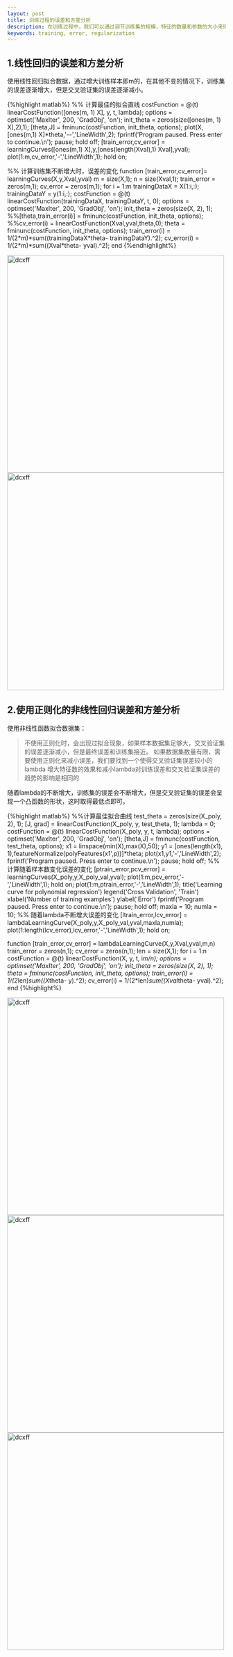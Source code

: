 ```yaml
---
layout: post
title: 训练过程的误差和方差分析
description: 在训练过程中，我们可以通过调节训练集的规模，特征的数量和参数的大小来得到最优的函数
keywords: training, error, regularization
---
```



## 1.线性回归的误差和方差分析

使用线性回归拟合数据，通过增大训练样本即m的，在其他不变的情况下，训练集的误差逐渐增大，但是交叉验证集的误差逐渐减小。

{%highlight matlab%}
%% 计算最佳的拟合直线
costFunction = @(t) linearCostFunction([ones(m, 1) X], y, t, lambda);
options = optimset('MaxIter', 200, 'GradObj', 'on');
init_theta = zeros(size([ones(m, 1) X],2),1);
[theta,J] = fminunc(costFunction, init_theta, options);
plot(X,[ones(m,1) X]\*theta,'--','LineWidth',2);
fprintf('Program paused. Press enter to continue.\n');
pause;
hold off;
[train_error,cv_error] = learningCurves([ones(m,1) X],y,[ones(length(Xval),1) Xval],yval);
plot(1:m,cv_error,'-','LineWidth',1);
hold on;

%% 计算训练集不断增大时，误差的变化
function [train_error,cv_error]= learningCurves(X,y,Xval,yval)
m = size(X,1);
n = size(Xval,1);
train_error = zeros(m,1);
cv_error = zeros(m,1);
for i = 1:m
    trainingDataX = X(1:i,:);
    trainingDataY = y(1:i,:);
    costFunction = @(t) linearCostFunction(trainingDataX, trainingDataY, t, 0);
    options = optimset('MaxIter', 200, 'GradObj', 'on');
    init_theta = zeros(size(X, 2), 1);
    %%[theta,train_error(i)] = fminunc(costFunction, init_theta, options);
    %%cv_error(i) = linearCostFunction(Xval,yval,theta,0);
    theta = fminunc(costFunction, init_theta, options);
    train_error(i) = 1/(2\*m)\*sum((trainingDataX\*theta- trainingDataY).^2);
    cv_error(i) = 1/(2\*m)\*sum((Xval\*theta- yval).^2);
end
{%endhighlight%}

<img src="https://pp1230.github.io/static/images/ex5lr.png" width = "500" alt="dcxff" />

<img src="https://pp1230.github.io/static/images/ex5lrte.png" width = "500" alt="dcxff" />

## 2.使用正则化的非线性回归误差和方差分析

使用非线性函数拟合数据集：

> 不使用正则化时，会出现过拟合现象，如果样本数据集足够大，交叉验证集的误差逐渐减小，但是最终误差和训练集接近。
如果数据集数量有限，需要使用正则化来减小误差，我们要找到一个使得交叉验证集误差较小的lambda
增大特征数的效果和减小lambda对训练误差和交叉验证集误差的趋势的影响是相同的

随着lambda的不断增大，训练集的误差会不断增大，但是交叉验证集的误差会呈现一个凸函数的形状，这时取得最低点即可。

{%highlight matlab%}
%%计算最佳拟合曲线
test_theta = zeros(size(X_poly, 2), 1);
[J, grad] = linearCostFunction(X_poly, y, test_theta, 1);
lambda = 0;
costFunction = @(t) linearCostFunction(X_poly, y, t, lambda);
options = optimset('MaxIter', 200, 'GradObj', 'on');
[theta,J] = fminunc(costFunction, test_theta, options);
x1 = linspace(min(X),max(X),50);
y1 = [ones(length(x1), 1),featureNormalize(polyFeatures(x1',p))]\*theta;
plot(x1,y1,'-','LineWidth',2);
fprintf('Program paused. Press enter to continue.\n');
pause;
hold off;
%% 计算随着样本数变化误差的变化
[ptrain_error,pcv_error] = learningCurves(X_poly,y,X_poly_val,yval);
plot(1:m,pcv_error,'-','LineWidth',1);
hold on;
plot(1:m,ptrain_error,'-','LineWidth',1);
title('Learning curve for polynomial regression')
legend('Cross Validation', 'Train')
xlabel('Number of training examples')
ylabel('Error')
fprintf('Program paused. Press enter to continue.\n');
pause;
hold off;
maxla = 10;
numla = 10;
%% 随着lambda不断增大误差的变化
[ltrain_error,lcv_error] = lambdaLearningCurve(X_poly,y,X_poly_val,yval,maxla,numla);
plot(1:length(lcv_error),lcv_error,'-','LineWidth',1);
hold on;

function [train_error,cv_error] = lambdaLearningCurve(X,y,Xval,yval,m,n)
train_error = zeros(n,1);
cv_error = zeros(n,1);
len = size(X,1);
for i = 1:n
    costFunction = @(t) linearCostFunction(X, y, t, i*m/n);
    options = optimset('MaxIter', 200, 'GradObj', 'on');
    init_theta = zeros(size(X, 2), 1);
    theta = fminunc(costFunction, init_theta, options);
    train_error(i) = 1/(2*len)*sum((X*theta- y).^2);
    cv_error(i) = 1/(2*len)*sum((Xval*theta- yval).^2);
end
{%highlight%}

<img src="https://pp1230.github.io/static/images/ex5pr.png" width = "500" alt="dcxff" />

<img src="https://pp1230.github.io/static/images/ex5prle.png" width = "500" alt="dcxff" />

<img src="https://pp1230.github.io/static/images/ex5prte.png" width = "500" alt="dcxff" />
